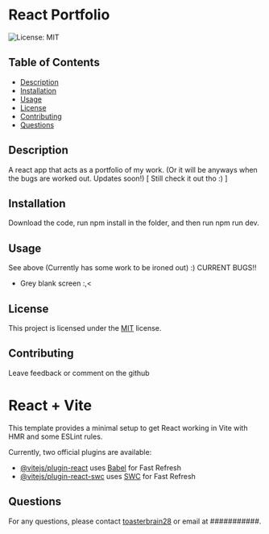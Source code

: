 # React Portfolio

![License: MIT](https://img.shields.io/badge/License-MIT-yellow.svg)

## Table of Contents
+ [Description](#Description)
+ [Installation](#Installation)
+ [Usage](#Usage)
+ [License](#License)
+ [Contributing](#Contributing)
+ [Questions](#Questions)


## Description
A react app that acts as a portfolio of my work. (Or it will be anyways when the bugs are worked out. Updates soon!) [ Still check it out tho :) ]

## Installation
Download the code, run npm install in the folder, and then run npm run dev.

## Usage
See above
(Currently has some work to be ironed out) :)
CURRENT BUGS!!
+ Grey blank screen :,<

## License
This project is licensed under the [MIT](https://opensource.org/licenses/MIT) license.

## Contributing
Leave feedback or comment on the github
# React + Vite

This template provides a minimal setup to get React working in Vite with HMR and some ESLint rules.

Currently, two official plugins are available:

- [@vitejs/plugin-react](https://github.com/vitejs/vite-plugin-react/blob/main/packages/plugin-react/README.md) uses [Babel](https://babeljs.io/) for Fast Refresh
- [@vitejs/plugin-react-swc](https://github.com/vitejs/vite-plugin-react-swc) uses [SWC](https://swc.rs/) for Fast Refresh

## Questions
For any questions, please contact [toasterbrain28](https://github.com/toasterbrain28) or email at ###########.











